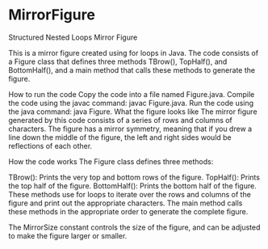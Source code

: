 # MirrorFigure
Structured Nested Loops Mirror Figure

This is a mirror figure created using for loops in Java. The code consists of a Figure class that defines three methods TBrow(), TopHalf(), and BottomHalf(), and a main method that calls these methods to generate the figure.

How to run the code
Copy the code into a file named Figure.java.
Compile the code using the javac command: javac Figure.java.
Run the code using the java command: java Figure.
What the figure looks like
The mirror figure generated by this code consists of a series of rows and columns of characters. The figure has a mirror symmetry, meaning that if you drew a line down the middle of the figure, the left and right sides would be reflections of each other.


How the code works
The Figure class defines three methods:

TBrow(): Prints the very top and bottom rows of the figure.
TopHalf(): Prints the top half of the figure.
BottomHalf(): Prints the bottom half of the figure.
These methods use for loops to iterate over the rows and columns of the figure and print out the appropriate characters. The main method calls these methods in the appropriate order to generate the complete figure.

The MirrorSize constant controls the size of the figure, and can be adjusted to make the figure larger or smaller.
